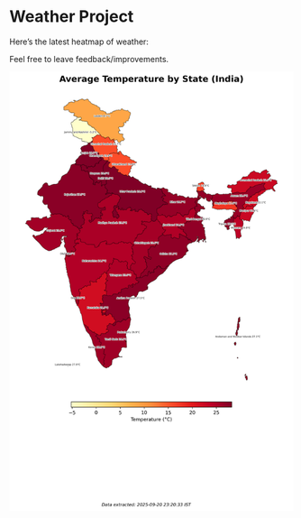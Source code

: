 # Weather Project

Here’s the latest heatmap of weather:

Feel free to leave feedback/improvements.

![India Heatmap](docs/assets/india_heatmap.png?v=CEE96B)
